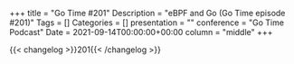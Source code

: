 +++
title = "Go Time #201"
Description = "eBPF and Go (Go Time episode #201)"
Tags = []
Categories = []
presentation = ""
conference = "Go Time Podcast"
Date = 2021-09-14T00:00:00+00:00
column = "middle"
+++

{{< changelog >}}201{{< /changelog >}}